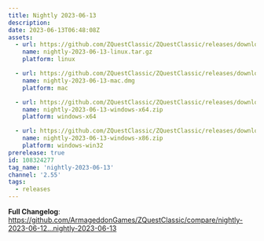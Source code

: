 ```yaml
---
title: Nightly 2023-06-13
description: 
date: 2023-06-13T06:48:08Z
assets: 
  - url: https://github.com/ZQuestClassic/ZQuestClassic/releases/download/nightly-2023-06-13/nightly-2023-06-13-linux.tar.gz
    name: nightly-2023-06-13-linux.tar.gz
    platform: linux

  - url: https://github.com/ZQuestClassic/ZQuestClassic/releases/download/nightly-2023-06-13/nightly-2023-06-13-mac.dmg
    name: nightly-2023-06-13-mac.dmg
    platform: mac

  - url: https://github.com/ZQuestClassic/ZQuestClassic/releases/download/nightly-2023-06-13/nightly-2023-06-13-windows-x64.zip
    name: nightly-2023-06-13-windows-x64.zip
    platform: windows-x64

  - url: https://github.com/ZQuestClassic/ZQuestClassic/releases/download/nightly-2023-06-13/nightly-2023-06-13-windows-x86.zip
    name: nightly-2023-06-13-windows-x86.zip
    platform: windows-win32
prerelease: true
id: 108324277
tag_name: 'nightly-2023-06-13'
channel: '2.55'
tags:
  - releases
---
```


**Full Changelog**: https://github.com/ArmageddonGames/ZQuestClassic/compare/nightly-2023-06-12...nightly-2023-06-13

